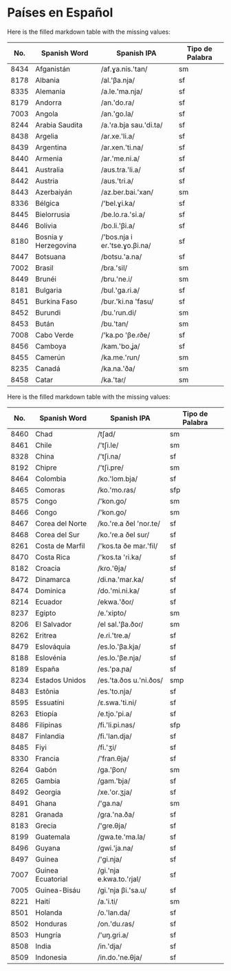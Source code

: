 
# Países en Español

Here is the filled markdown table with the missing values:

| No. | Spanish Word | Spanish IPA | Tipo de Palabra |
|-----|--------------|-------------|-----------------|
| 8434 | Afganistán | /af.ɣa.nis.'tan/ | sm |
| 8178 | Albania | /al.'βa.nja/ | sf |
| 8335 | Alemania | /a.le.'ma.nja/ | sf |
| 8179 | Andorra | /an.'do.ra/ | sf |
| 7003 | Angola | /an.'ɡo.la/ | sf |
| 8244 | Arabia Saudita | /a.'ɾa.bja sau.'di.ta/ | sf |
| 8438 | Argelia | /aɾ.xe.'li.a/ | sf |
| 8439 | Argentina | /aɾ.xen.'ti.na/ | sf |
| 8440 | Armenia | /ar.'me.ni.a/ | sf |
| 8441 | Australia | /aus.tɾa.'li.a/ | sf |
| 8442 | Austria | /aus.'tɾi.a/ | sf |
| 8443 | Azerbaiyán | /az.beɾ.bai.'xan/ | sm |
| 8336 | Bélgica | /'bel.ɣi.ka/ | sf |
| 8445 | Bielorrusia | /be.lo.ra.'si.a/ | sf |
| 8446 | Bolivia | /bo.li.'βi.a/ | sf |
| 8180 | Bosnia y Herzegovina | /'bos.nja i eɾ.'tse.ɣo.βi.na/ | sf |
| 8447 | Botsuana | /botsu.'a.na/ | sf |
| 7002 | Brasil | /bɾa.'sil/ | sm |
| 8449 | Brunéi | /bru.'ne.i/ | sm |
| 8181 | Bulgaria | /bul.'ɡa.ɾi.a/ | sf |
| 8451 | Burkina Faso | /buɾ.'ki.na 'fasu/ | sf |
| 8452 | Burundi | /bu.'ɾun.di/ | sm |
| 8453 | Bután | /bu.'tan/ | sm |
| 7008 | Cabo Verde | /'ka.po 'βe.ɾðe/ | sf |
| 8456 | Camboya | /kam.'bo.ʝa/ | sf |
| 8455 | Camerún | /ka.me.'ɾun/ | sm |
| 8235 | Canadá | /ka.na.'ða/ | sm |
| 8458 | Catar | /ka.'taɾ/ | sm |

Here is the filled markdown table with the missing values:

| No. | Spanish Word | Spanish IPA | Tipo de Palabra |
|-----|--------------|-------------|-----------------|
| 8460 | Chad | /tʃad/ | sm |
| 8461 | Chile | /'tʃi.le/ | sm |
| 8328 | China | /'tʃi.na/ | sf |
| 8192 | Chipre | /'tʃi.pre/ | sm |
| 8464 | Colombia | /ko.'lom.bja/ | sf |
| 8465 | Comoras | /ko.'mo.ɾas/ | sfp |
| 8575 | Congo | /'kon.ɡo/ | sm |
| 8466 | Congo | /'kon.ɡo/ | sm |
| 8467 | Corea del Norte | /ko.'ɾe.a ðel 'noɾ.te/ | sf |
| 8468 | Corea del Sur | /ko.'ɾe.a ðel suɾ/ | sf |
| 8261 | Costa de Marfil | /'kos.ta ðe maɾ.'fil/ | sf |
| 8470 | Costa Rica | /'kos.ta 'ɾi.ka/ | sf |
| 8182 | Croacia | /kɾo.'θja/ | sf |
| 8472 | Dinamarca | /di.na.'maɾ.ka/ | sf |
| 8474 | Dominica | /do.'mi.ni.ka/ | sf |
| 8214 | Ecuador | /ekwa.'ðoɾ/ | sf |
| 8237 | Egipto | /e.'xipto/ | sm |
| 8206 | El Salvador | /el sal.'βa.ðoɾ/ | sm |
| 8262 | Eritrea | /e.ɾi.'tɾe.a/ | sf |
| 8479 | Eslováquia | /es.lo.'βa.kja/ | sf |
| 8188 | Eslovénia | /es.lo.'βe.nja/ | sf |
| 8189 | España | /es.'pa.ɲa/ | sf |
| 8234 | Estados Unidos | /es.'ta.ðos u.'ni.ðos/ | smp |
| 8483 | Estônia | /es.'to.nja/ | sf |
| 8595 | Essuatíni | /ɛ.swa.'ti.ni/ | sf |
| 8263 | Etiopía | /e.tjo.'pi.a/ | sf |
| 8486 | Filipinas | /fi.'li.pi.nas/ | sfp |
| 8487 | Finlandia | /fi.'lan.dja/ | sf |
| 8485 | Fiyi | /fi.'ʒi/ | sf |
| 8330 | Francia | /'fɾan.θja/ | sf |
| 8264 | Gabón | /ga.'βon/ | sm |
| 8265 | Gambia | /gam.'bja/ | sf |
| 8492 | Georgia | /xe.'oɾ.ʒja/ | sf |
| 8491 | Ghana | /'ɡa.na/ | sm |
| 8281 | Granada | /ɡɾa.'na.ða/ | sf |
| 8183 | Grecia | /'ɡɾe.θja/ | sf |
| 8199 | Guatemala | /ɡwa.te.'ma.la/ | sf |
| 8496 | Guyana | /ɡwi.'ja.na/ | sf |
| 8497 | Guinea | /'ɡi.nja/ | sf |
| 7007 | Guinea Ecuatorial | /ɡi.'nja e.kwa.to.'ɾjal/ | sf |
| 7005 | Guinea-Bisáu | /ɡi.'nja βi.'sa.u/ | sf |
| 8221 | Haití | /a.'i.ti/ | sm |
| 8501 | Holanda | /o.'lan.da/ | sf |
| 8502 | Honduras | /on.'du.ɾas/ | sf |
| 8503 | Hungría | /'uŋ.ɡɾi.a/ | sf |
| 8508 | India | /in.'dja/ | sf |
| 8509 | Indonesia | /in.do.'ne.θja/ | sf |
